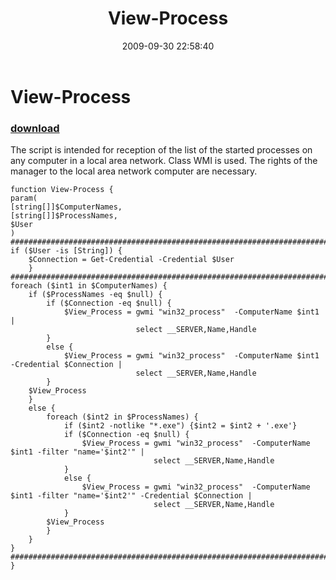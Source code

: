 ﻿---
pid:            1356
parent:         0
children:       
poster:         Angel-Keeper
title:          View-Process
date:           2009-09-30 22:58:40
description:    The script is intended for reception of the list of the started processes on any computer in a local area network. Class WMI is used. The rights of the manager to the local area network computer are necessary.
format:         posh
---

# View-Process

### [download](1356.ps1)  

The script is intended for reception of the list of the started processes on any computer in a local area network. Class WMI is used. The rights of the manager to the local area network computer are necessary.

```posh
function View-Process {
param(
[string[]]$ComputerNames,
[string[]]$ProcessNames,
$User
)
###########################################################################################################
if ($User -is [String]) {
	$Connection = Get-Credential -Credential $User
	}
###########################################################################################################
foreach ($int1 in $ComputerNames) {
	if ($ProcessNames -eq $null) {
		if ($Connection -eq $null) {
			$View_Process = gwmi "win32_process"  -ComputerName $int1 | 
							select __SERVER,Name,Handle
		}
		else {
			$View_Process = gwmi "win32_process"  -ComputerName $int1 -Credential $Connection | 
							select __SERVER,Name,Handle
		}
	$View_Process
	}
	else {
		foreach ($int2 in $ProcessNames) {
			if ($int2 -notlike "*.exe") {$int2 = $int2 + '.exe'}
			if ($Connection -eq $null) {
				$View_Process = gwmi "win32_process"  -ComputerName $int1 -filter "name='$int2'" | 
								select __SERVER,Name,Handle
			}
			else {
				$View_Process = gwmi "win32_process"  -ComputerName $int1 -filter "name='$int2'" -Credential $Connection | 
								select __SERVER,Name,Handle
			}
		$View_Process
		}
	}
}
###########################################################################################################
}
```
